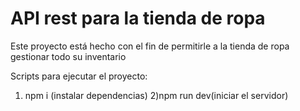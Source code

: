# API rest para la tienda de ropa

Este proyecto está hecho con el fin de permitirle a la tienda de ropa gestionar todo su inventario

Scripts para ejecutar el proyecto:

1) npm i (instalar dependencias)
2)npm run dev(iniciar el servidor)
